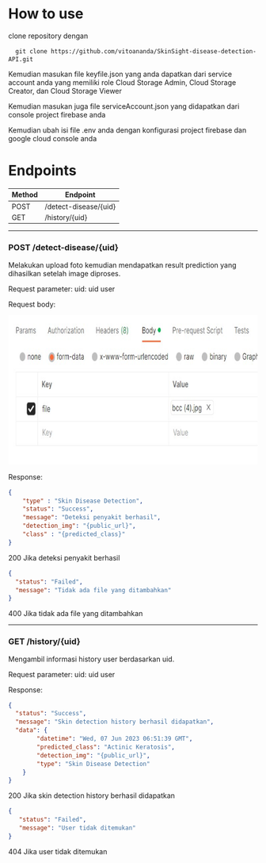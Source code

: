 # How to use
clone repository dengan 
```
  git clone https://github.com/vitoananda/SkinSight-disease-detection-API.git
```

Kemudian masukan file keyfile.json yang anda dapatkan dari service account anda yang memiliki role Cloud Storage Admin, Cloud Storage Creator, dan Cloud Storage Viewer

Kemudian masukan juga file serviceAccount.json yang didapatkan dari console project firebase anda

Kemudian ubah isi file .env anda dengan konfigurasi project firebase dan google cloud console anda

# Endpoints

| Method | Endpoint           |
| ------ | ------------------ |  
| POST   | /detect-disease/{uid}           | 
| GET    | /history/{uid}           | 



<hr>

### <b>POST /detect-disease/{uid}</b>
Melakukan upload foto kemudian mendapatkan result prediction yang dihasilkan setelah image diproses. 

Request parameter:
uid: uid user

Request body: 
<p align="left"> <img src="./documentation asset/disease body.jpg" width="700" height="300" /> </p>
Response: 

```json
{
    "type" : "Skin Disease Detection",
    "status": "Success",
    "message": "Deteksi penyakit berhasil",
    "detection_img": "{public_url}",
    "class" : "{predicted_class}"
}
```
200 Jika deteksi penyakit berhasil

```json
{
  "status": "Failed",
  "message": "Tidak ada file yang ditambahkan"
}
```
400 Jika tidak ada file yang ditambahkan


<hr>

### <b>GET /history/{uid}</b>
Mengambil informasi history user berdasarkan uid. 

Request parameter:
uid: uid user

Response:

```json
{
  "status": "Success",
  "message": "Skin detection history berhasil didapatkan",
  "data": {
        "datetime": "Wed, 07 Jun 2023 06:51:39 GMT",
        "predicted_class": "Actinic Keratosis",
        "detection_img": "{public_url}",
        "type": "Skin Disease Detection"
    }
}
```
200 Jika skin detection history berhasil didapatkan

```json
{
   "status": "Failed",
   "message": "User tidak ditemukan"
}
```
404 Jika user tidak ditemukan

